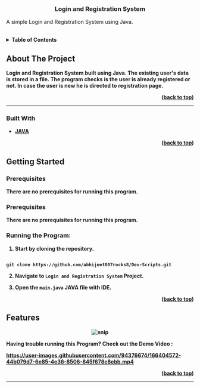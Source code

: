 
  
  
  

  
  
  

<h3  align="center">Login and Registration System</h3>

  

<p  align="center">

A simple Login and Registration System using Java.
</p>

<br>

  
  
  
  
  

<details>

<summary><b>Table of Contents</summary>

<ol>

<a  href="#about-the-project">About The Project</a>

<ul>

<li><a  href="#built-with">Built With</a></li>

</ul>




<a  href="#getting-started">Getting Started</a>

<ul>

<li><a  href="#prerequisites">Prerequisites</a></li>

</ul>

</li>

<li><a  href="#features">Features</a></li>

<li><a  href="#contact">Contact</a></li>

</ol>

</details>

  
  
  
  

## About The Project

Login and Registration System built using Java. The existing user's data is stored in a file. The program checks is the user is already registered or not. In case the user is new he is directed to registration page.

  

<p  align="right">(<a  href="#top">back to top</a>)</p>

  
  

<hr>

  

### Built With

  

* [JAVA](https://www.java.com/en/)


  
  

<p  align="right">(<a  href="#top">back to top</a>)</p>

  
  
  
  

## Getting Started

  
  
  

### Prerequisites

  

There are no prerequisites for running this program.
  

### Prerequisites

  

  

There are no prerequisites for running this program.

  

  

### Running the Program:

  

  

1. Start by cloning the repository.

  

```

git clone https://github.com/abhijeet007rocks8/Dev-Scripts.git

```

  
  

2. Navigate to `Login and Registration System` Project.

  

3. Open the `main.java` JAVA file with IDE.
  
  
  
  
  

<p  align="right">(<a  href="#top">back to top</a>)</p>

  
  
  
  

## Features

<div  align="center">

<img  src="https://github.com/LiQuiD-404/Dev-Scripts/blob/main/JAVA/Login%20and%20Registration%20System/snips/snip1.png?raw=true"  alt="snip"/>

</div>

  Having trouble running this Program? Check out the Demo Video :
  


  
  
  

  
  
  
  
  

https://user-images.githubusercontent.com/94376674/166404572-44b079d7-6e85-4e36-8506-845f678c8ebb.mp4


  


  

<p  align="right">(<a  href="#top">back to top</a>)</p>

<hr>
